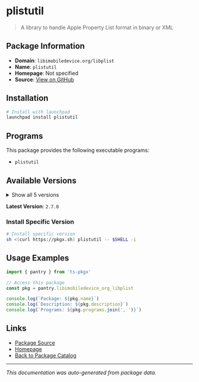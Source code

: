 # plistutil

> A library to handle Apple Property List format in binary or XML

## Package Information

- **Domain**: `libimobiledevice.org/libplist`
- **Name**: `plistutil`
- **Homepage**: Not specified
- **Source**: [View on GitHub](https://github.com/pkgxdev/pantry/tree/main/projects/libimobiledevice.org/libplist/package.yml)

## Installation

```bash
# Install with launchpad
launchpad install plistutil
```

## Programs

This package provides the following executable programs:

- `plistutil`

## Available Versions

<details>
<summary>Show all 5 versions</summary>

- `2.7.0`, `2.6.0`, `2.5.0`, `2.4.0`, `2.3.0`

</details>

**Latest Version**: `2.7.0`

### Install Specific Version

```bash
# Install specific version
sh <(curl https://pkgx.sh) plistutil -- $SHELL -i
```

## Usage Examples

```typescript
import { pantry } from 'ts-pkgx'

// Access this package
const pkg = pantry.libimobiledevice_org_libplist

console.log(`Package: ${pkg.name}`)
console.log(`Description: ${pkg.description}`)
console.log(`Programs: ${pkg.programs.join(', ')}`)
```

## Links

- [Package Source](https://github.com/pkgxdev/pantry/tree/main/projects/libimobiledevice.org/libplist/package.yml)
- [Homepage](#)
- [Back to Package Catalog](../package-catalog.md)

---

*This documentation was auto-generated from package data.*
